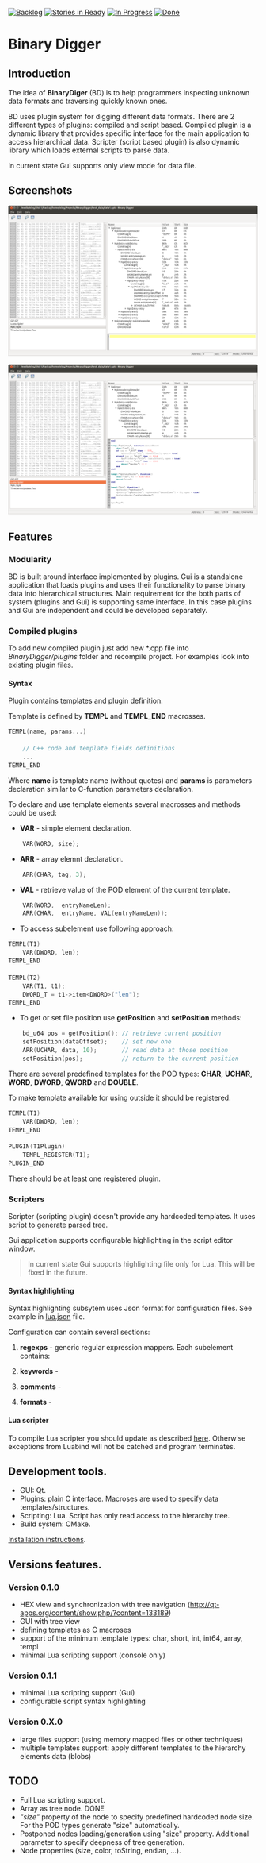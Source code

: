[![Backlog](https://badge.waffle.io/haronk/binarydigger.png?label=backlog&title=Backlog)](https://waffle.io/haronk/binarydigger)
[![Stories in Ready](https://badge.waffle.io/haronk/binarydigger.svg?label=ready&title=Ready)](http://waffle.io/haronk/binarydigger)
[![In Progress](https://badge.waffle.io/haronk/binarydigger.svg?label=in%20progress&title=In%20Progress)](http://waffle.io/haronk/binarydigger)
[![Done](https://badge.waffle.io/haronk/binarydigger.svg?label=done&title=Done)](http://waffle.io/haronk/binarydigger)

# Binary Digger

## Introduction

The idea of **BinaryDiger** (BD) is to help programmers inspecting unknown data formats and traversing quickly known ones.

BD uses plugin system for digging different data formats.
There are 2 different types of plugins: compiled and script based. Compiled plugin is a dynamic library that provides
specific interface for the main application to access hierarchical data.
Scripter (script based plugin) is also dynamic library which loads external scripts to parse data.

In current state Gui supports only view mode for data file.

## Screenshots

![Compiled plugin](images/BinaryDigger1.png "Compiled plugin")

![Lua scripter](images/BinaryDigger2.png "Lua scripter")

## Features

### Modularity

BD is built around interface implemented by plugins. Gui is a standalone application that loads plugins and uses their functionality to parse binary data into hierarchical structures.
Main requirement for the both parts of system (plugins and Gui) is supporting same interface.
In this case plugins and Gui are independent and could be developed separately.

### Compiled plugins

To add new compiled plugin just add new \*.cpp file into *BinaryDigger/plugins* folder and recompile project.
For examples look into existing plugin files.

#### Syntax

Plugin contains templates and plugin definition.

Template is defined by **TEMPL** and **TEMPL_END** macrosses.

```cpp
TEMPL(name, params...)

    // C++ code and template fields definitions
    ...
TEMPL_END
```

Where **name** is template name (without quotes) and **params** is parameters declaration similar to C-function parameters declaration.

To declare and use template elements several macrosses and methods could be used:

* **VAR** - simple element declaration.
 
```cpp
    VAR(WORD, size);
```

* **ARR** - array elemnt declaration.
 
```cpp
    ARR(CHAR, tag, 3);
```

* **VAL** - retrieve value of the POD element of the current template.
 
```cpp
    VAR(WORD,  entryNameLen);
    ARR(CHAR,  entryName, VAL(entryNameLen));
```

* To access subelement use following approach:
 
```cpp
TEMPL(T1)
    VAR(DWORD, len);
TEMPL_END

TEMPL(T2)
    VAR(T1, t1);
    DWORD_T = t1->item<DWORD>("len");
TEMPL_END
```

* To get or set file position use **getPosition** and **setPosition** methods:
 
```cpp
    bd_u64 pos = getPosition(); // retrieve current position
    setPosition(dataOffset);    // set new one
    ARR(UCHAR, data, 10);       // read data at those position
    setPosition(pos);           // return to the current position
```


There are several predefined templates for the POD types: **CHAR**, **UCHAR**, **WORD**, **DWORD**, **QWORD** and **DOUBLE**.

To make template available for using outside it should be registered:
 
```cpp
TEMPL(T1)
    VAR(DWORD, len);
TEMPL_END

PLUGIN(T1Plugin)
    TEMPL_REGISTER(T1);
PLUGIN_END
```

There should be at least one registered plugin.

### Scripters

Scripter (scripting plugin) doesn't provide any hardcoded templates. It uses script to generate parsed tree.

Gui application supports configurable highlighting in the script editor window.

> In current state Gui supports highlighting file only for Lua. This will be fixed in the future.

#### Syntax highlighting

Syntax highlighting subsytem uses Json format for configuration files. See example in [lua.json](gui/BinaryDigger/syntax/lua.json) file.

Configuration can contain several sections:

1. **regexps** - generic regular expression mappers. Each subelement contains:

2. **keywords** -

3. **comments** - 

4. **formats** -


#### Lua scripter

To compile Lua scripter you should update as described
[here](http://stackoverflow.com/questions/23574323/why-cant-i-catch-a-luabinderror-exception-when-my-lua-code-throws-an-error).
Otherwise exceptions from Luabind will not be catched and program terminates.

## Development tools.

- GUI: Qt.
- Plugins: plain C interface. Macroses are used to specify data templates/structures.
- Scripting: Lua. Script has only read access to the hierarchy tree.
- Build system: CMake.

[Installation instructions](INSTALL.md).


## Versions features.

### Version 0.1.0

- HEX view and synchronization with tree navigation (http://qt-apps.org/content/show.php/?content=133189)
- GUI with tree view
- defining templates as C macroses
- support of the minimum template types: char, short, int, int64, array, templ
- minimal Lua scripting support (console only)

### Version 0.1.1

- minimal Lua scripting support (Gui)
- configurable script syntax highlighting

### Version 0.X.0

- large files support (using memory mapped files or other techniques)
- multiple templates support: apply different templates to the hierarchy elements data (blobs)


## TODO

* Full Lua scripting support.
* Array as tree node. DONE
* *"size"* property of the node to specify predefined hardcoded node size. For the POD types generate "size" automatically.
* Postponed nodes loading/generation using "size" property. Additional parameter to specify deepness of tree generation.
* Node properties (size, color, toString, endian, ...).
